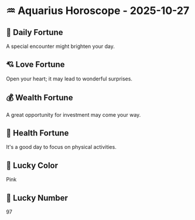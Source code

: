 # ♒ Aquarius Horoscope - 2025-10-27

## 🎯 Daily Fortune

A special encounter might brighten your day.

## 💘 Love Fortune

Open your heart; it may lead to wonderful surprises.

## 💰 Wealth Fortune

A great opportunity for investment may come your way.

## 🌱 Health Fortune

It's a good day to focus on physical activities.

## 🎨 Lucky Color

Pink

## 🔢 Lucky Number

97
